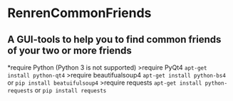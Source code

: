 RenrenCommonFriends
===================

A GUI-tools to help you to find common friends of your two or more friends 
-------------------

*require Python (Python 3 is not supported)
    >require PyQt4    `apt-get install python-qt4`
    >require beautifualsoup4 `apt-get install python-bs4` or `pip install beatuifulsoup4`
    >require requests `apt-get install python-requests`  or `pip install requests`
